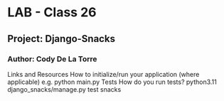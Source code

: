 # LAB - Class 26

## Project: Django-Snacks

### Author: Cody De La Torre

Links and Resources
How to initialize/run your application (where applicable)
e.g. python main.py
Tests
How do you run tests? 
python3.11 django_snacks/manage.py test snacks
